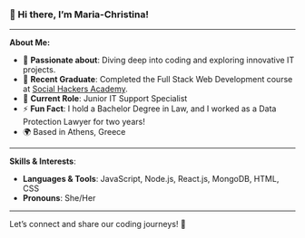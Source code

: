 ### 👋 Hi there, I’m Maria-Christina!  

---

**About Me:**

- 👀 **Passionate about**: Diving deep into coding and exploring innovative IT projects.  
- 🌱 **Recent Graduate**: Completed the Full Stack Web Development course at [Social Hackers Academy](https://www.socialhackersacademy.org).  
- 💼 **Current Role**: Junior IT Support Specialist
- ⚡ **Fun Fact**: I hold a Bachelor Degree in Law, and I worked as a Data Protection Lawyer for two years!
- 🌍 Based in Athens, Greece


---

**Skills & Interests**:

- **Languages & Tools**: JavaScript, Node.js, React.js, MongoDB, HTML, CSS  
- **Pronouns**: She/Her  

---

Let’s connect and share our coding journeys! 🚀  



<!---
mxtamp/mxtamp is a ✨ special ✨ repository because its `README.md` (this file) appears on your GitHub profile.
You can click the Preview link to take a look at your changes.
--->
